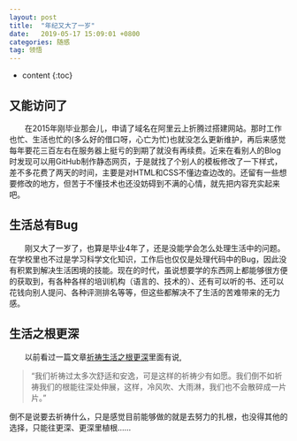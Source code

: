 ```yaml
---
layout: post
title:  "年纪又大了一岁"
date:   2019-05-17 15:09:01 +0800
categories: 随感
tag: 领悟
---
```


* content
{:toc}


## 又能访问了
　　在2015年刚毕业那会儿，申请了域名在阿里云上折腾过搭建网站。那时工作也忙、生活也忙的(多么好的借口呀，心亡为忙)也就没怎么更新维护，再后来感觉每年要花三百左右在服务器上挺亏的到期了就没有再续费。近来在看别人的Blog时发现可以用GitHub制作静态网页，于是就找了个别人的模板修改了一下样式，差不多花费了两天的时间，主要是对HTML和CSS不懂边查边改的。还留有一些想要修改的地方，但苦于不懂技术也还没妨碍到不满的心情，就先把内容充实起来吧。
## 生活总有Bug
　　刚又大了一岁了，也算是毕业4年了，还是没能学会怎么处理生活中的问题。在学校里也不过是学习科学文化知识，工作后也仅仅是处理代码中的Bug，因此没有积累到解决生活困境的技能。现在的时代，虽说想要学的东西网上都能够很方便的获取到，有各种各样的培训机构（语言的、技术的）、还有可以听的书、还可以花钱向别人提问、各种评测排名等等，但这些都解决不了生活的苦难带来的无力感。
## 生活之根更深
　　以前看过一篇文章[祈祷生活之根更深](http://www.360doc.com/content/12/0126/11/4990685_181917657.shtml)里面有说,
> “我们祈祷过太多次舒适和安逸，可是这样的祈祷少有如愿。我们倒不如祈祷我们的根能往深处伸展，这样，冷风吹、大雨淋，我们也不会散碎成一片片。”

倒不是说要去祈祷什么，只是感觉目前能够做的就是去努力的扎根，也没得其他的选择，只能往更深、更深里植根……
